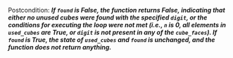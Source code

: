 Postcondition: ***If `found` is False, the function returns False, indicating that either no unused cubes were found with the specified `digit`, or the conditions for executing the loop were not met (i.e., `n` is 0, all elements in `used_cubes` are True, or `digit` is not present in any of the `cube_faces`). If `found` is True, the state of `used_cubes` and `found` is unchanged, and the function does not return anything.***
